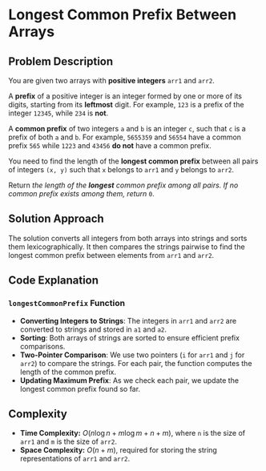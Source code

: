 # Longest Common Prefix Between Arrays

## Problem Description

You are given two arrays with **positive integers** `arr1` and `arr2`.

A **prefix** of a positive integer is an integer formed by one or more of its digits, starting from its **leftmost** digit. For example, `123` is a prefix of the integer `12345`, while `234` is **not**.

A **common prefix** of two integers `a` and `b` is an integer `c`, such that `c` is a prefix of both `a` and `b`. For example, `5655359` and `56554` have a common prefix `565` while `1223` and `43456` **do not** have a common prefix.

You need to find the length of the **longest common prefix** between all pairs of integers `(x, y)` such that `x` belongs to `arr1` and `y` belongs to `arr2`.

Return *the length of the **longest** common prefix among all pairs. If no common prefix exists among them, return* `0`.

## Solution Approach

The solution converts all integers from both arrays into strings and sorts them lexicographically. It then compares the strings pairwise to find the longest common prefix between elements from `arr1` and `arr2`.

## Code Explanation

### `longestCommonPrefix` Function

- **Converting Integers to Strings**: The integers in `arr1` and `arr2` are converted to strings and stored in `a1` and `a2`.
- **Sorting**: Both arrays of strings are sorted to ensure efficient prefix comparisons.
- **Two-Pointer Comparison**: We use two pointers (`i` for `arr1` and `j` for `arr2`) to compare the strings. For each pair, the function computes the length of the common prefix.
- **Updating Maximum Prefix**: As we check each pair, we update the longest common prefix found so far.

## Complexity

- **Time Complexity:** $O(n \log n + m \log m + n + m)$, where `n` is the size of `arr1` and `m` is the size of `arr2`.
- **Space Complexity:** $O(n + m)$, required for storing the string representations of `arr1` and `arr2`.
